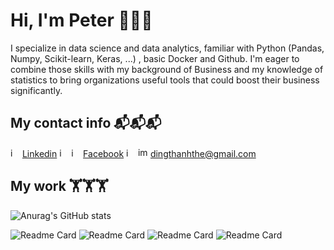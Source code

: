 # Hi, I'm Peter 👋👋👋
I specialize in data science and data analytics, familiar with Python (Pandas, Numpy, Scikit-learn, Keras, ...) , basic Docker and Github. I'm eager to combine those skills with my background of Business and my knowledge of statistics to bring organizations useful tools that could boost their business significantly.

## My contact info 📬📬📬
<img width="15" height="15" alt="image" src="https://github.com/user-attachments/assets/be719042-f06b-4003-bcfa-067a07ac0fff" /> [Linkedin](https://www.linkedin.com/in/peter-ding-855b1a281/) <img width="15" height="15" alt="image" src="https://github.com/user-attachments/assets/29fd8846-2288-4cff-9494-3f57091f2414" />
 <img width="15" height="15" alt="image" src="https://github.com/user-attachments/assets/8d0da489-70c4-4a2d-a96c-95f802141421" /> [Facebook](https://www.facebook.com/inhthanhthe.446041/) <img width="15" height="15" alt="image" src="https://github.com/user-attachments/assets/3cdd5879-b15a-450d-ab6a-cf40de3853f6" /> <img width="16" height="16" alt="image" src="https://github.com/user-attachments/assets/8059308b-dcb2-43c1-b5e9-8700e39929bb" /> dingthanhthe@gmail.com



## My work 🏋🏋🏋
![Anurag's GitHub stats](https://github-readme-stats.vercel.app/api?username=PeterDingVN&show_icons=true&theme=neon)
 
![Readme Card](https://github-readme-stats.vercel.app/api/pin/?username=PeterDingVN&repo=ML-Finance-VietnameseListedFirms&theme=algolia&description_lines_count=3)
![Readme Card](https://github-readme-stats.vercel.app/api/pin/?username=PeterDingVN&repo=Highlands-Coffee-churn-prediction&theme=holi&description_lines_count=3)
![Readme Card](https://github-readme-stats.vercel.app/api/pin/?username=PeterDingVN&repo=Time-series-Sales-forecast&theme=catppuccin_mocha&description_lines_count=3)
![Readme Card](https://github-readme-stats.vercel.app/api/pin/?username=PeterDingVN&repo=Auto-Vnese-Phrases-Detecter&theme=calm&description_lines_count=3)







